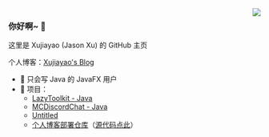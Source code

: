 <img align="right" src="https://github-readme-stats.vercel.app/api?username=xujiayao&show_icons=true&icon_color=66ccff&text_color=718096&bg_color=ffffff" />

### 你好啊~ 👋

这里是 Xujiayao (Jason Xu) 的 GitHub 主页

个人博客：[Xujiayao's Blog](https://blog.xujiayao.top/)

- :orange_book: 只会写 Java 的 JavaFX 用户
- :hammer: 项目：
  - [LazyToolkit - Java](https://github.com/Xujiayao/LazyToolkit)
  - [MCDiscordChat - Java](https://github.com/Xujiayao/MCDiscordChat)
  - [Untitled](https://github.com/Xujiayao/Untitled)
  - [个人博客部署仓库](https://github.com/Xujiayao/Xujiayao.github.io)（[源代码点此](https://github.com/Xujiayao/BlogSource)）
